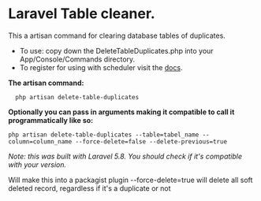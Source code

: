 # Laravel Table cleaner.

This a artisan command for clearing database tables of duplicates.

 - To use: copy down the DeleteTableDuplicates.php into your App/Console/Commands directory. 
 -  To register for using with scheduler visit the  [docs](https://laravel.com/docs/5.8/artisan#registering-commands).

**The artisan command:**

      php artisan delete-table-duplicates
**Optionally you can pass in arguments making it compatible to call it programmatically like so:**

    php artisan delete-table-duplicates --table=tabel_name --column=column_name --force-delete=false --delete-previous=true
*Note: this was built with Laravel 5.8. You should check if it's compatible with your version.*

Will make this into a packagist plugin
--force-delete=true will delete all soft deleted record, regardless if it's a duplicate or not
